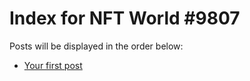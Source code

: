 # Index for NFT World #9807
Posts will be displayed in the order below:

- [Your first post](./001-first.md)

